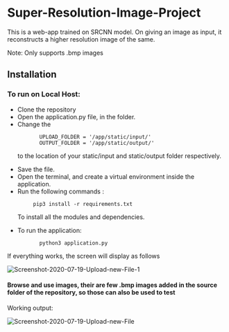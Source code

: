 # Super-Resolution-Image-Project

This is a web-app trained on SRCNN model. On giving an image as input, it reconstructs a higher resolution image of the same.

Note: Only supports .bmp images

## Installation

### To run on Local Host:

<ul><li>Clone the repository</li>
    <li>Open the application.py file, in the folder.</li>
    <li>Change the 
        
           UPLOAD_FOLDER = '/app/static/input/'
           OUTPUT_FOLDER = '/app/static/output/'
         
           
   to the location of your static/input and static/output folder respectively.</li>
   <li>Save the file.</li>
   <li>Open the terminal, and create a virtual environment inside the application.</li>
   <li>Run the following commands :
     
         pip3 install -r requirements.txt
      
   To install all the modules and dependencies.</li>
   <li>To run the application:
    
           python3 application.py
   </li>
   </ul>
   
   <p>If everything works, the screen will display as follows</p>
   
  <img src="https://i.ibb.co/FmcNmNG/Screenshot-2020-07-19-Upload-new-File-1.png" alt="Screenshot-2020-07-19-Upload-new-File-1" border="0">
  
  #### Browse and use images, their are few .bmp images added in the source folder of the repository, so those can also be used to test
    
  Working output:
  
  <img src="https://i.ibb.co/tJj7vj0/Screenshot-2020-07-19-Upload-new-File.png" alt="Screenshot-2020-07-19-Upload-new-File" border="0">
